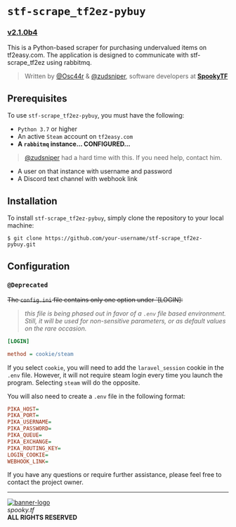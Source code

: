 # `stf-scrape_tf2ez-pybuy`
### <u>v2.1.0b4</u>
This is a Python-based scraper for purchasing undervalued items on tf2easy.com. The application is designed to communicate with stf-scrape_tf2ez using rabbitmq.

> Written by [@Osc44r](https://github.com/Osc44r) & [@zudsniper](https://github.com/zudsniper), software developers at [**SpookyTF**](https://spooky.tf/)    

## Prerequisites

To use `stf-scrape_tf2ez-pybuy`, you must have the following:

- `Python 3.7` or higher
- An active `Steam` account on `tf2easy.com`
- **A `rabbitmq` instance... CONFIGURED...**
> [@zudsniper](https://github.com/zudsniper) had a hard time with this. If you need help, contact him.
- A user on that instance with username and password
- A Discord text channel with webhook link

## Installation
To install `stf-scrape_tf2ez-pybuy`, simply clone the repository to your local machine:

```shell
$ git clone https://github.com/your-username/stf-scrape_tf2ez-pybuy.git
```

## Configuration
### `@Deprecated`

~~The `config.ini` file contains only one option under `[LOGIN]:~~
 > _this file is being phased out in favor of a `.env` file based environment. Still, it will be used for non-sensitive parameters, or as default values on the rare occasion._
```ini
[LOGIN]

method = cookie/steam
```

If you select `cookie`, you will need to add the `laravel_session` cookie in the `.env` file. However, it will not require steam login every time you launch the program. Selecting `steam` will do the opposite.

You will also need to create a `.env` file in the following format:

```ini
PIKA_HOST=
PIKA_PORT=
PIKA_USERNAME=
PIKA_PASSWORD=
PIKA_QUEUE=
PIKA_EXCHANGE=
PIKA_ROUTING_KEY=
LOGIN_COOKIE=
WEBHOOK_LINK=
```

If you have any questions or require further assistance, please feel free to contact the project owner.

---

[![banner-logo](https://user-images.githubusercontent.com/16076573/192673098-48467c36-2d96-43ca-bc02-5ec993989ceb.gif)](https://spooky.tf/)    
*spooky.tf*  
**ALL RIGHTS RESERVED**
